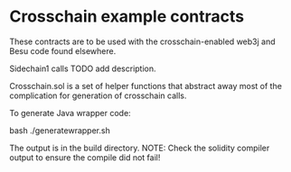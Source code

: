 # Crosschain example contracts

These contracts are to be used with the crosschain-enabled web3j and Besu code found elsewhere.

Sidechain1 calls TODO add description.

Crosschain.sol is a set of helper functions that abstract away most of the complication for generation of crosschain calls.

To generate Java wrapper code:

bash ./generatewrapper.sh

The output is in the build directory. NOTE: Check the solidity compiler output to ensure the compile did not fail!